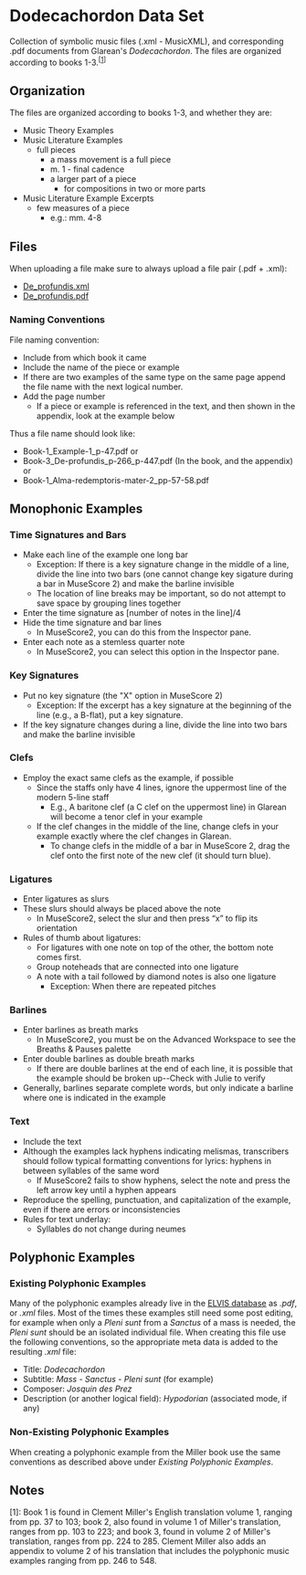 # Dodecachordon Data Set

Collection of symbolic music files (.xml - MusicXML), and corresponding .pdf documents from Glarean's _Dodecachordon_. The files are organized according to books 1-3.<sup>[[1](#note-1)]</sup>

## Organization

The files are organized according to books 1-3, and whether they are:

+ Music Theory Examples
+ Music Literature Examples
  - full pieces
    - a mass movement is a full piece
    - m. 1 - final cadence
    - a larger part of a piece
      - for compositions in two or more parts
+ Music Literature Example Excerpts
  - few measures of a piece
    - e.g.: mm. 4-8

## Files

When uploading a file make sure to always upload a file pair (.pdf + .xml):
+ [De_profundis.xml](https://github.com/ELVIS-Project/Dodecachordon-Data-Set/blob/master/Book-III/Literature-Examples/Champion-Jos1511_De-profundis.xml)
+ [De_profundis.pdf](https://github.com/ELVIS-Project/Dodecachordon-Data-Set/blob/master/Book-III/Literature-Examples/Champion-Jos1511_De-profundis.pdf)

### Naming Conventions

File naming convention:
+ Include from which book it came
+ Include the name of the piece or example
+ If there are two examples of the same type on the same page append the file name with the next logical number.
+ Add the page number
  - If a piece or example is referenced in the text, and then shown in the appendix, look at the example below 

Thus a file name should look like:
- Book-1_Example-1_p-47.pdf
or
- Book-3_De-profundis_p-266_p-447.pdf (In the book, and the appendix)
or
- Book-1_Alma-redemptoris-mater-2_pp-57-58.pdf

## Monophonic Examples

### Time Signatures and Bars
+ Make each line of the example one long bar
  - Exception: If there is a key signature change in the middle of a line, divide the line into two bars (one cannot change key sigature during a bar in MuseScore 2) and make the barline invisible
  - The location of line breaks may be important, so do not attempt to save space by grouping lines together
+ Enter the time signature as [number of notes in the line]/4
+ Hide the time signature and bar lines
  - In MuseScore2, you can do this from the Inspector pane.
+ Enter each note as a stemless quarter note
  - In MuseScore2, you can select this option in the Inspector pane.

### Key Signatures
+ Put no key signature (the "X" option in MuseScore 2)
  - Exception: If the excerpt has a key signature at the beginning of the line (e.g., a B-flat), put a key signature.
+ If the key signature changes during a line, divide the line into two bars and make the barline invisible

### Clefs
+ Employ the exact same clefs as the example, if possible
  - Since the staffs only have 4 lines, ignore the uppermost line of the modern 5-line staff
    - E.g., A baritone clef (a C clef on the uppermost line) in Glarean will become a tenor clef in your example
  - If the clef changes in the middle of the line, change clefs in your example exactly where the clef changes in Glarean.
    - To change clefs in the middle of a bar in MuseScore 2, drag the clef onto the first note of the new clef (it should turn blue).

### Ligatures
+ Enter ligatures as slurs
+ These slurs should always be placed above the note
  - In MuseScore2, select the slur and then press “x” to flip its orientation
+ Rules of thumb about ligatures:
  - For ligatures with one note on top of the other, the bottom note comes first.
  - Group noteheads that are connected into one ligature 
  - A note with a tail followed by diamond notes is also one ligature
    - Exception: When there are repeated pitches

### Barlines
+ Enter barlines as breath marks
  - In MuseScore2, you must be on the Advanced Workspace to see the Breaths & Pauses palette
+ Enter double barlines as double breath marks
  - If there are double barlines at the end of each line, it is possible that the example should be broken up--Check with Julie to verify
+ Generally, barlines separate complete words, but only indicate a barline where one is indicated in the example

### Text
+ Include the text
+ Although the examples lack hyphens indicating melismas, transcribers should follow typical formatting conventions for lyrics: hyphens in between syllables of the same word
  - If MuseScore2 fails to show hyphens, select the note and press the left arrow key until a hyphen appears
+ Reproduce the spelling, punctuation, and capitalization of the example, even if there are errors or inconsistencies
+ Rules for text underlay:
  - Syllables do not change during neumes

## Polyphonic Examples

### Existing Polyphonic Examples

Many of the polyphonic examples already live in the [ELVIS database](http://database.elvisproject.ca) as _.pdf_, or _.xml_ files. Most of the times these examples still need some post editing, for example when only a _Pleni sunt_ from a _Sanctus_ of a mass is needed, the _Pleni sunt_ should be an isolated individual file. When creating this file use the following conventions, so the appropriate meta data is added to the resulting _.xml_ file:
+ Title: _Dodecachordon_
+ Subtitle: _Mass - Sanctus - Pleni sunt_ (for example)
+ Composer: _Josquin des Prez_
+ Description (or another logical field): _Hypodorian_ (associated mode, if any)

### Non-Existing Polyphonic Examples

When creating a polyphonic example from the Miller book use the same conventions as described above under _Existing Polyphonic Examples_. 

## Notes

<a name="note-1">[1]</a>: Book 1 is found in Clement Miller's English translation volume 1, ranging from pp. 37 to 103; book 2, also found in volume 1 of Miller's translation, ranges from pp. 103 to 223; and book 3, found in volume 2 of Miller's translation, ranges from pp. 224 to 285. Clement Miller also adds an appendix to volume 2 of his translation that includes the polyphonic music examples ranging from pp. 246 to 548.


